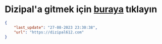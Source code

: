 # Dizipal'a gitmek için [buraya](https://dizipal612.com) tıklayın
    
```json
{
    "last_update": "27-08-2023 23:30:38",
    "url": "https://dizipal612.com"
}
```